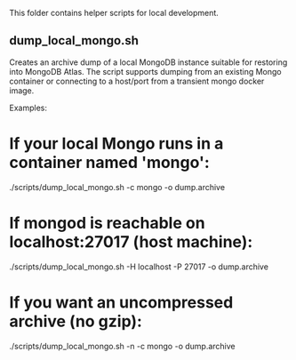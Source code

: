 This folder contains helper scripts for local development.

dump_local_mongo.sh
-------------------
Creates an archive dump of a local MongoDB instance suitable for restoring into MongoDB Atlas. The script supports dumping from an existing Mongo container or connecting to a host/port from a transient mongo docker image.

Examples:

# If your local Mongo runs in a container named 'mongo':
./scripts/dump_local_mongo.sh -c mongo -o dump.archive

# If mongod is reachable on localhost:27017 (host machine):
./scripts/dump_local_mongo.sh -H localhost -P 27017 -o dump.archive

# If you want an uncompressed archive (no gzip):
./scripts/dump_local_mongo.sh -n -c mongo -o dump.archive
